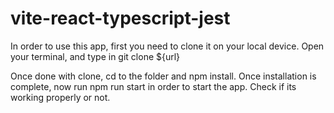 # vite-react-typescript-jest

In order to use this app, first you need to clone it on your local device.
Open your terminal, and type in git clone ${url}

Once done with clone, cd to the folder and npm install.
Once installation is complete, now run npm run start in order to start the app.
Check if its working properly or not.
